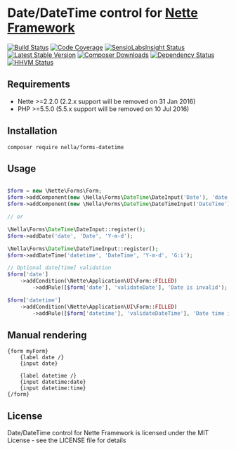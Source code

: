 Date/DateTime control for [Nette Framework](http://nette.org)
=============================================================

[![Build Status](https://img.shields.io/travis/nella/forms-datetime.svg?style=flat-square)](https://travis-ci.org/nella/forms-datetime)
[![Code Coverage](https://img.shields.io/coveralls/nella/forms-datetime.svg?style=flat-square)](https://coveralls.io/r/nella/forms-datetime)
[![SensioLabsInsight Status](https://img.shields.io/sensiolabs/i/26a217ba-02c8-4fd5-a93b-cb58db3e2811.svg?style=flat-square)](https://insight.sensiolabs.com/projects/26a217ba-02c8-4fd5-a93b-cb58db3e2811)
[![Latest Stable Version](https://img.shields.io/packagist/v/nella/forms-datetime.svg?style=flat-square)](https://packagist.org/packages/nella/forms-datetime)
[![Composer Downloads](https://img.shields.io/packagist/dt/nella/forms-datetime.svg?style=flat-square)](https://packagist.org/packages/nella/forms-datetime)
[![Dependency Status](https://img.shields.io/versioneye/d/user/projects/5467a35df8a4aeff6c0000e5.svg?style=flat-square)](https://www.versioneye.com/user/projects/5467a35df8a4aeff6c0000e5)
[![HHVM Status](https://img.shields.io/hhvm/nella/forms-datetime.svg?style=flat-square)](http://hhvm.h4cc.de/package/nella/forms-datetime)

Requirements
------------
- Nette >=2.2.0 (2.2.x support will be removed on 31 Jan 2016)
- PHP >=5.5.0 (5.5.x support will be removed on 10 Jul 2016)

Installation
------------

```
composer require nella/forms-datetime
```

Usage
------

```php

$form = new \Nette\Forms\Form;
$form->addComponent(new \Nella\Forms\DateTime\DateInput('Date'), 'date');
$form->addComponent(new \Nella\Forms\DateTime\DateTimeInput('DateTime'), 'datetime');

// or

\Nella\Forms\DateTime\DateInput::register();
$form->addDate('date', 'Date', 'Y-m-d');

\Nella\Forms\DateTime\DateTimeInput::register();
$form->addDateTime('datetime', 'DateTime', 'Y-m-d', 'G:i');

// Optional date[time] validation
$form['date']
	->addCondition(\Nette\Application\UI\Form::FILLED)
		->addRule([$form['date'], 'validateDate'], 'Date is invalid');

$form['datetime']
	->addCondition(\Nette\Application\UI\Form::FILLED)
		->addRule([$form['datetime'], 'validateDateTime'], 'Date time is invalid');

```

Manual rendering
----------------

```smarty
{form myForm}
	{label date /}
	{input date}

	{label datetime /}
    {input datetime:date}
    {input datetime:time}
{/form}
```

License
-------
Date/DateTime control for Nette Framework is licensed under the MIT License - see the LICENSE file for details
